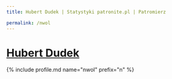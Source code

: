 ```yaml
---
title: Hubert Dudek | Statystyki patronite.pl | Patromierz

permalink: /nwol
---
```


# [Hubert Dudek](https://patronite.pl/nwol)

{% include profile.md name="nwol" prefix="n" %}
